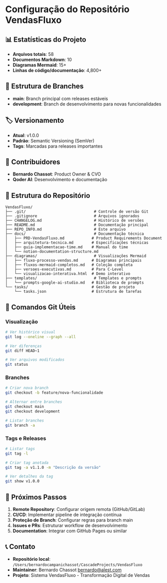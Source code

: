 # Configuração do Repositório VendasFluxo

## 📊 Estatísticas do Projeto
- **Arquivos totais**: 58
- **Documentos Markdown**: 10
- **Diagramas Mermaid**: 15+
- **Linhas de código/documentação**: 4,800+

## 🌳 Estrutura de Branches
- **main**: Branch principal com releases estáveis
- **development**: Branch de desenvolvimento para novas funcionalidades

## 🏷️ Versionamento
- **Atual**: v1.0.0
- **Padrão**: Semantic Versioning (SemVer)
- **Tags**: Marcadas para releases importantes

## 👥 Contribuidores
- **Bernardo Chassot**: Product Owner & CVO
- **Qoder AI**: Desenvolvimento e documentação

## 📁 Estrutura do Repositório
```
VendasFluxo/
├── .git/                              # Controle de versão Git
├── .gitignore                         # Arquivos ignorados
├── CHANGELOG.md                       # Histórico de versões
├── README.md                          # Documentação principal
├── REPO_INFO.md                       # Este arquivo
├── docs/                              # Documentação técnica
│   ├── PRD-VendasFluxo.md            # Product Requirements Document
│   ├── arquitetura-tecnica.md        # Especificações técnicas
│   ├── guia-implementacao-time.md    # Manual do time
│   └── notion-documentation-structure.md
├── diagramas/                         # Visualizações Mermaid
│   ├── fluxo-processo-vendas.md      # Diagramas principais
│   ├── fluxos-mermaid-completos.md   # Coleção completa
│   ├── versoes-executivas.md         # Para C-Level
│   └── visualizacao-interativa.html  # Demo interativo
├── templates/                         # Templates e prompts
│   └── prompts-google-ai-studio.md   # Biblioteca de prompts
└── tasks/                            # Gestão de projeto
    └── tasks.json                    # Estrutura de tarefas
```

## 🔧 Comandos Git Úteis

### Visualização
```bash
# Ver histórico visual
git log --oneline --graph --all

# Ver diferenças
git diff HEAD~1

# Ver arquivos modificados
git status
```

### Branches
```bash
# Criar nova branch
git checkout -b feature/nova-funcionalidade

# Alternar entre branches
git checkout main
git checkout development

# Listar branches
git branch -a
```

### Tags e Releases
```bash
# Listar tags
git tag -l

# Criar tag anotada
git tag -a v1.1.0 -m "Descrição da versão"

# Ver detalhes da tag
git show v1.0.0
```

## 🚀 Próximos Passos

1. **Remote Repository**: Configurar origem remota (GitHub/GitLab)
2. **CI/CD**: Implementar pipeline de integração contínua
3. **Proteção de Branch**: Configurar regras para branch main
4. **Issues e PRs**: Estruturar workflow de desenvolvimento
5. **Documentation**: Integrar com GitHub Pages ou similar

## 📞 Contato
- **Repositório local**: `/Users/bernardocampanichassot/CascadeProjects/VendasFluxo`
- **Maintainer**: Bernardo Chassot <bernardo@alest.com>
- **Projeto**: Sistema VendasFluxo - Transformação Digital de Vendas